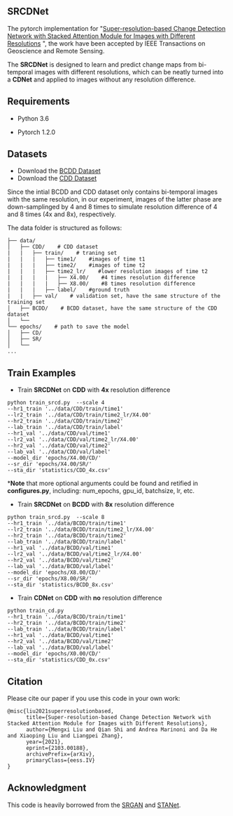 ## SRCDNet

The pytorch implementation for "[Super-resolution-based Change Detection Network with Stacked Attention Module for Images with Different Resolutions](https://arxiv.org/abs/2103.00188) ", the work have been accepted by IEEE Transactions on Geoscience and Remote Sensing.  

The **SRCDNet** is designed to learn and predict change maps from bi-temporal images with different resolutions, which can be neatly turned into a **CDNet** and applied to images without any resolution difference.



## Requirements

- Python 3.6

- Pytorch 1.2.0

## Datasets

- Download the [BCDD Dataset](https://study.rsgis.whu.edu.cn/pages/download/building_dataset.html)
- Download the [CDD Dataset](https://drive.google.com/file/d/1GX656JqqOyBi_Ef0w65kDGVto-nHrNs9/edit)

Since the intial BCDD and CDD dataset only contains bi-temporal images with the same resolution, in our experiment, images of the latter phase are down-samplinged by 4 and 8 times to simulate resolution difference of 4 and 8 times (4x and 8x), respectively. 

The data folder is structured as follows:

```
├── data/   
│   ├── CDD/    # CDD dataset
|   |   ├── train/    # traning set 
|   |   |   ├── time1/    #images of time t1
|   |   |   ├── time2/    #images of time t2
|   |   |   ├── time2_lr/    #lower resolution images of time t2
|   |   |   |   ├── X4.00/    #4 times resolution difference
|   |   |   |   ├── X8.00/    #8 times resolution difference
|   |   |   ├── label/    #ground truth
|   |   ├── val/    # validation set, have the same structure of the training set 
│   ├── BCDD/    # BCDD dataset, have the same structure of the CDD dataset
│   └── 			
└── epochs/    # path to save the model
│   ├── CD/     
│   ├── SR/
│   └── 
...
```


## Train Examples 

- Train **SRCDNet** on **CDD** with **4x** resolution difference 

```
python train_srcd.py  --scale 4 
--hr1_train '../data/CDD/train/time1' 
--lr2_train '../data/CDD/train/time2_lr/X4.00'
--hr2_train '../data/CDD/train/time2'
--lab_train '../data/CDD/train/label'
--hr1_val '../data/CDD/val/time1'
--lr2_val '../data/CDD/val/time2_lr/X4.00'
--hr2_val '../data/CDD/val/time2'
--lab_val '../data/CDD/val/label' 
--model_dir 'epochs/X4.00/CD/'
--sr_dir 'epochs/X4.00/SR/'
--sta_dir 'statistics/CDD_4x.csv'
```

***Note** that more optional arguments could be found and retified in **configures.py**, including: num_epochs, gpu_id, batchsize, lr, etc. 



- Train **SRCDNet** on **BCDD** with **8x** resolution difference 

```
python train_srcd.py  --scale 8 
--hr1_train '../data/BCDD/train/time1' 
--lr2_train '../data/BCDD/train/time2_lr/X4.00'
--hr2_train '../data/BCDD/train/time2'
--lab_train '../data/BCDD/train/label'
--hr1_val '../data/BCDD/val/time1'
--lr2_val '../data/BCDD/val/time2_lr/X4.00'
--hr2_val '../data/BCDD/val/time2'
--lab_val '../data/BCDD/val/label' 
--model_dir 'epochs/X8.00/CD/'
--sr_dir 'epochs/X8.00/SR/'
--sta_dir 'statistics/BCDD_8x.csv'
```

- Train **CDNet** on **CDD** with **no** resolution difference 

```
python train_cd.py  
--hr1_train '../data/BCDD/train/time1' 
--hr2_train '../data/BCDD/train/time2'
--lab_train '../data/BCDD/train/label'
--hr1_val '../data/BCDD/val/time1'
--hr2_val '../data/BCDD/val/time2'
--lab_val '../data/BCDD/val/label' 
--model_dir 'epochs/X0.00/CD/'
--sta_dir 'statistics/CDD_0x.csv'
```



## Citation

Please cite our paper if you use this code in your own work:

```
@misc{liu2021superresolutionbased,
      title={Super-resolution-based Change Detection Network with Stacked Attention Module for Images with Different Resolutions}, 
      author={Mengxi Liu and Qian Shi and Andrea Marinoni and Da He and Xiaoping Liu and Liangpei Zhang},
      year={2021},
      eprint={2103.00188},
      archivePrefix={arXiv},
      primaryClass={eess.IV}
}
```



## Acknowledgment

This code is heavily borrowed from the [SRGAN](https://github.com/leftthomas/SRGAN) and [STANet](https://github.com/justchenhao/STANet).
